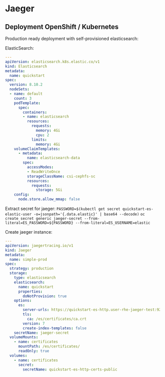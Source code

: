 # Jaeger

## Deployment OpenShift / Kubernetes

Production ready deployment with self-provisioned elasticsearch:

ElasticSearch:
```yaml
---
apiVersion: elasticsearch.k8s.elastic.co/v1
kind: Elasticsearch
metadata:
  name: quickstart
spec:
  version: 8.10.2
  nodeSets:
  - name: default
    count: 3
    podTemplate:
      spec:
        containers:
        - name: elasticsearch
          resources:
            requests:
              memory: 4Gi
              cpu: 2
            limits:
              memory: 4Gi
    volumeClaimTemplates:
      - metadata:
          name: elasticsearch-data
        spec:
          accessModes:
          - ReadWriteOnce
          storageClassName: csi-cephfs-sc
          resources:
            requests:
              storage: 5Gi
    config:
      node.store.allow_mmap: false
```

Extract secret for jaeger: 
`PASSWORD=$(kubectl get secret quickstart-es-elastic-user -o=jsonpath='{.data.elastic}' | base64 --decode)`
`oc create secret generic jaeger-secret --from-literal=ES_PASSWORD=${PASSWORD} --from-literal=ES_USERNAME=elastic`

Create jaeger instance:

```yaml
---
apiVersion: jaegertracing.io/v1
kind: Jaeger
metadata:
  name: simple-prod
spec:
  strategy: production
  storage:
    type: elasticsearch
    elasticsearch:
      name: quickstart
      properties:
        doNotProvision: true
    options:
      es:
        server-urls: https://quickstart-es-http.user-rhe-jaeger-test:9200
        tls:
          ca: /es/certificates/ca.crt
        version: 7
        create-index-templates: false
    secretName: jaeger-secret
  volumeMounts:
    - name: certificates
      mountPath: /es/certificates/
      readOnly: true
  volumes:
    - name: certificates
      secret:
        secretName: quickstart-es-http-certs-public
```
